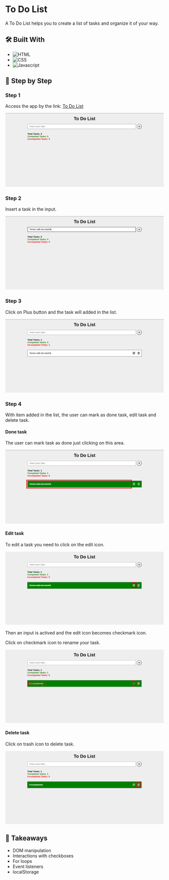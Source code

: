 # To Do List

A To Do List helps you to create a list of tasks and organize it of your way.

## 🛠️ Built With

- ![HTML](https://img.shields.io/badge/HTML5-E34F26?style=for-the-badge&logo=html5&logoColor=white)
- ![CSS](https://img.shields.io/badge/CSS3-1572B6?style=for-the-badge&logo=css3&logoColor=white)
- ![Javascript](https://img.shields.io/badge/JavaScript-F7DF1E?style=for-the-badge&logo=javascript&logoColor=black)

## 👣 Step by Step

### Step 1

Access the app by the link: [To Do List](https://flaviosp15.github.io/todo-list/)

<img src="./img/01-img-app.png">

### Step 2

Insert a task in the input.

<img src="./img/02-img-app.png">

### Step 3

Click on Plus button and the task will added in the list.

<img src="./img/03-img-app.png">

### Step 4

With item added in the list, the user can mark as done task, edit task and delete task.

#### Done task

The user can mark task as done just clicking on this area.

<img src="./img/04-img-app-done.png">

#### Edit task

To edit a task you need to click on the edit icon.

<img src="./img/04-img-app-edit1.png">

Then an input is actived and the edit icon becomes checkmark icon.

Click on checkmark icon to rename your task.

<img src="./img/04-img-app-edit2.png">

#### Delete task

Click on trash icon to delete task.

<img src="./img/04-img-app-delete.png">

## 🧠 Takeaways

- DOM manipulation
- Interactions with checkboxes
- For loops
- Event listeners
- localStorage
